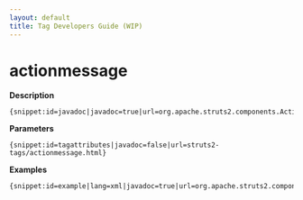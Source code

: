 ```yaml
---
layout: default
title: Tag Developers Guide (WIP)
---
```


# actionmessage

__Description__



~~~~~~~
{snippet:id=javadoc|javadoc=true|url=org.apache.struts2.components.ActionMessage}
~~~~~~~

__Parameters__



~~~~~~~
{snippet:id=tagattributes|javadoc=false|url=struts2-tags/actionmessage.html}
~~~~~~~

__Examples__



~~~~~~~
{snippet:id=example|lang=xml|javadoc=true|url=org.apache.struts2.components.ActionMessage}
~~~~~~~
